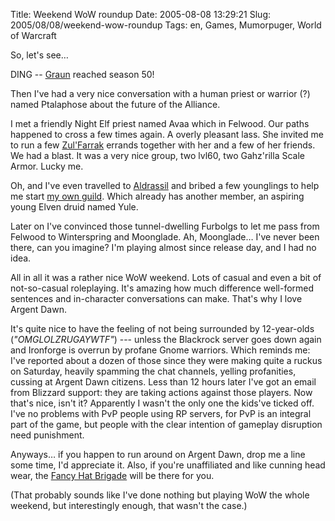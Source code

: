 Title: Weekend WoW roundup
Date: 2005-08-08 13:29:21
Slug: 2005/08/08/weekend-wow-roundup
Tags: en, Games, Mumorpuger, World of Warcraft


So, let's see…

DING -- [Graun][1] reached season 50!

Then I've had a very nice conversation with a human priest or warrior (?)
named Ptalaphose about the future of the Alliance.

I met a friendly Night Elf priest named Avaa which in Felwood. Our paths
happened to cross a few times again. A overly pleasant lass. She invited me to
run a few [Zul'Farrak][2] errands together with her and a few of her friends.
We had a blast. It was a very nice group, two lvl60, two Gahz'rilla Scale
Armor. Lucky me.

Oh, and I've even travelled to [Aldrassil][3] and bribed a few younglings to
help me start [my own guild][4]. Which already has another member, an aspiring
young Elven druid named Yule.

Later on I've convinced those tunnel-dwelling Furbolgs to let me pass from
Felwood to Winterspring and Moonglade. Ah, Moonglade… I've never been there,
can you imagine? I'm playing almost since release day, and I had no idea.

All in all it was a rather nice WoW weekend. Lots of casual and even a bit of
not-so-casual roleplaying. It's amazing how much difference well-formed
sentences and in-character conversations can make. That's why I love Argent
Dawn.

It's quite nice to have the feeling of not being surrounded by 12-year-olds
(_"OMGLOLZRUGAYWTF"_) --- unless the Blackrock server goes down again and
Ironforge is overrun by profane Gnome warriors. Which reminds me: I've
reported about a dozen of those since they were making quite a ruckus on
Saturday, heavily spamming the chat channels, yelling profanities, cussing at
Argent Dawn citizens. Less than 12 hours later I've got an email from Blizzard
support: they are taking actions against those players. Now that's nice, isn't
it? Apparently I wasn't the only one the kids've ticked off. I've no problems
with PvP people using RP servers, for PvP is an integral part of the game, but
people with the clear intention of gameplay disruption need punishment.

Anyways… if you happen to run around on Argent Dawn, drop me a line some time,
I'd appreciate it. Also, if you're unaffiliated and like cunning head wear,
the [Fancy Hat Brigade][4] will be there for you.

(That probably sounds like I've done nothing but playing WoW the whole
weekend, but interestingly enough, that wasn't the case.)

   [1]: http://wow.allakhazam.com/profile.html?258094
   [2]: http://www.worldofwar.net/cartography/instances/zulfarrak.php
   [3]: http://worldofwar.net/cartography/worldmap/teldrassil.php
   [4]: http://wow.allakhazam.com/db/guildroster.html?guild=Fancy%20Hat%20Brigade&server=Argent%20Dawn
